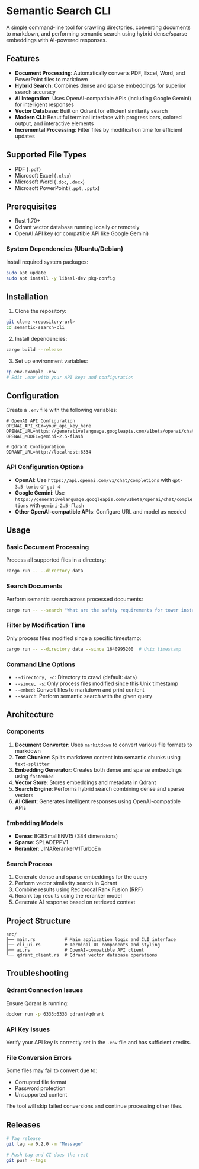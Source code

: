 # Semantic Search CLI

A simple command-line tool for crawling directories, converting documents to markdown, and performing semantic search using hybrid dense/sparse embeddings with AI-powered responses.

## Features

- **Document Processing**: Automatically converts PDF, Excel, Word, and PowerPoint files to markdown
- **Hybrid Search**: Combines dense and sparse embeddings for superior search accuracy
- **AI Integration**: Uses OpenAI-compatible APIs (including Google Gemini) for intelligent responses
- **Vector Database**: Built on Qdrant for efficient similarity search
- **Modern CLI**: Beautiful terminal interface with progress bars, colored output, and interactive elements
- **Incremental Processing**: Filter files by modification time for efficient updates

## Supported File Types

- PDF (`.pdf`)
- Microsoft Excel (`.xlsx`)
- Microsoft Word (`.doc`, `.docx`)
- Microsoft PowerPoint (`.ppt`, `.pptx`)

## Prerequisites

- Rust 1.70+
- Qdrant vector database running locally or remotely
- OpenAI API key (or compatible API like Google Gemini)

### System Dependencies (Ubuntu/Debian)

Install required system packages:

```bash
sudo apt update
sudo apt install -y libssl-dev pkg-config
```

## Installation

1. Clone the repository:

```bash
git clone <repository-url>
cd semantic-search-cli
```

2. Install dependencies:

```bash
cargo build --release
```

3. Set up environment variables:

```bash
cp env.example .env
# Edit .env with your API keys and configuration
```

## Configuration

Create a `.env` file with the following variables:

```env
# OpenAI API Configuration
OPENAI_API_KEY=your_api_key_here
OPENAI_URL=https://generativelanguage.googleapis.com/v1beta/openai/chat/completions
OPENAI_MODEL=gemini-2.5-flash

# Qdrant Configuration
QDRANT_URL=http://localhost:6334
```

### API Configuration Options

- **OpenAI**: Use `https://api.openai.com/v1/chat/completions` with `gpt-3.5-turbo` or `gpt-4`
- **Google Gemini**: Use `https://generativelanguage.googleapis.com/v1beta/openai/chat/completions` with `gemini-2.5-flash`
- **Other OpenAI-compatible APIs**: Configure URL and model as needed

## Usage

### Basic Document Processing

Process all supported files in a directory:

```bash
cargo run -- --directory data
```

### Search Documents

Perform semantic search across processed documents:

```bash
cargo run -- --search "What are the safety requirements for tower installation?"
```

### Filter by Modification Time

Only process files modified since a specific timestamp:

```bash
cargo run -- --directory data --since 1640995200  # Unix timestamp
```

### Command Line Options

- `--directory, -d`: Directory to crawl (default: `data`)
- `--since, -s`: Only process files modified since this Unix timestamp
- `--embed`: Convert files to markdown and print content
- `--search`: Perform semantic search with the given query

## Architecture

### Components

1. **Document Converter**: Uses `markitdown` to convert various file formats to markdown
2. **Text Chunker**: Splits markdown content into semantic chunks using `text-splitter`
3. **Embedding Generator**: Creates both dense and sparse embeddings using `fastembed`
4. **Vector Store**: Stores embeddings and metadata in Qdrant
5. **Search Engine**: Performs hybrid search combining dense and sparse vectors
6. **AI Client**: Generates intelligent responses using OpenAI-compatible APIs

### Embedding Models

- **Dense**: BGESmallENV15 (384 dimensions)
- **Sparse**: SPLADEPPV1
- **Reranker**: JINARerankerV1TurboEn

### Search Process

1. Generate dense and sparse embeddings for the query
2. Perform vector similarity search in Qdrant
3. Combine results using Reciprocal Rank Fusion (RRF)
4. Rerank top results using the reranker model
5. Generate AI response based on retrieved context

## Project Structure

```
src/
├── main.rs           # Main application logic and CLI interface
├── cli_ui.rs         # Terminal UI components and styling
├── ai.rs             # OpenAI-compatible API client
└── qdrant_client.rs  # Qdrant vector database operations
```

## Troubleshooting

### Qdrant Connection Issues

Ensure Qdrant is running:

```bash
docker run -p 6333:6333 qdrant/qdrant
```

### API Key Issues

Verify your API key is correctly set in the `.env` file and has sufficient credits.

### File Conversion Errors

Some files may fail to convert due to:

- Corrupted file format
- Password protection
- Unsupported content

The tool will skip failed conversions and continue processing other files.

## Releases

```bash
# Tag release
git tag -a 0.2.0 -m "Message"

# Push tag and CI does the rest
git push --tags
```
